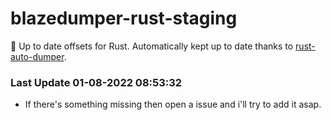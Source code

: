 # blazedumper-rust-staging

🚀 Up to date offsets for Rust. Automatically kept up to date thanks to [rust-auto-dumper](https://github.com/Akandesh/rust-auto-dumper).


### Last Update 01-08-2022 08:53:32
- If there's something missing then open a issue and i'll try to add it asap.